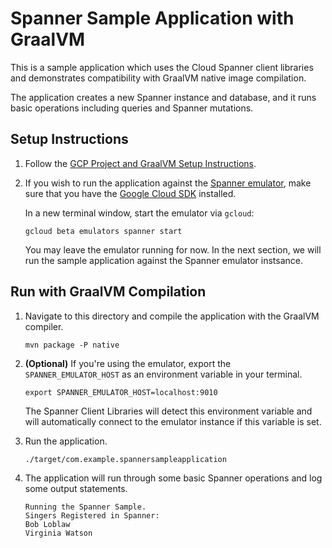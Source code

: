 # Spanner Sample Application with GraalVM

This is a sample application which uses the Cloud Spanner client libraries and demonstrates compatibility with GraalVM native image compilation.

The application creates a new Spanner instance and database, and it runs basic operations including queries and Spanner mutations.

## Setup Instructions

1. Follow the [GCP Project and GraalVM Setup Instructions](../../README.md).

2. If you wish to run the application against the [Spanner emulator](https://cloud.google.com/spanner/docs/emulator), make sure that you have the [Google Cloud SDK](https://cloud.google.com/sdk) installed.

    In a new terminal window, start the emulator via `gcloud`:
    
    ```
    gcloud beta emulators spanner start
    ```
   
    You may leave the emulator running for now.
    In the next section, we will run the sample application against the Spanner emulator instsance.
    
## Run with GraalVM Compilation

1. Navigate to this directory and compile the application with the GraalVM compiler.

    ```
    mvn package -P native
    ```

2. **(Optional)** If you're using the emulator, export the `SPANNER_EMULATOR_HOST` as an environment variable in your terminal.
   
    ```
    export SPANNER_EMULATOR_HOST=localhost:9010
    ``` 
   
    The Spanner Client Libraries will detect this environment variable and will automatically connect to the emulator instance if this variable is set.
    
3. Run the application.
    
    ```
    ./target/com.example.spannersampleapplication 
    ```

4. The application will run through some basic Spanner operations and log some output statements.

    ```
    Running the Spanner Sample.
    Singers Registered in Spanner:
    Bob Loblaw
    Virginia Watson
    ```